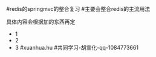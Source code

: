 #redis的springmvc的整合复习
#主要会整合redis的主流用法

具体内容会根据加的东西再定
   *  1
   *  2
   *  3
#xuanhua.hu
#共同学习-胡宣化-qq-1084773661